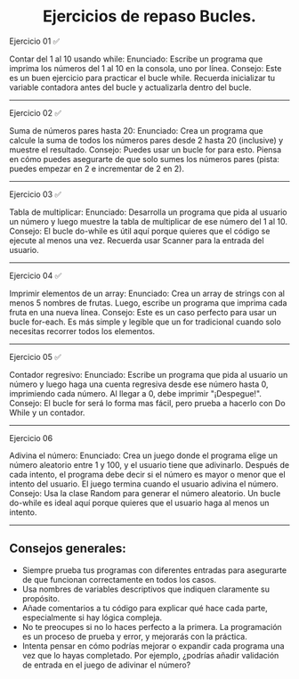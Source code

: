 <p align="cener" width="350">      
<h1 align="center" > Ejercicios de repaso Bucles.</h1>
</p>



Ejercicio 01 ✅

Contar del 1 al 10 usando while:
Enunciado: Escribe un programa que imprima los números del 1 al 10 en la consola, uno por línea.
Consejo: Este es un buen ejercicio para practicar el bucle while. Recuerda inicializar tu variable 
contadora antes del bucle y actualizarla dentro del bucle.

**************************************************************************************************************************************

Ejercicio 02 ✅ 

Suma de números pares hasta 20:
Enunciado: Crea un programa que calcule la suma de todos los números pares desde 2 hasta 20 (inclusive) y
muestre el resultado.
Consejo: Puedes usar un bucle for para esto. Piensa en cómo puedes asegurarte de que solo sumes los
números pares (pista: puedes empezar en 2 e incrementar de 2 en 2).

***************************************************************************************************************

Ejercicio 03 ✅

Tabla de multiplicar:
Enunciado: Desarrolla un programa que pida al usuario un número y luego muestre la tabla de multiplicar de
ese número del 1 al 10.
Consejo: El bucle do-while es útil aquí porque quieres que el código se ejecute al menos una vez. Recuerda
usar Scanner para la entrada del usuario.

***************************************************************************************************************

Ejercicio 04 ✅

Imprimir elementos de un array:
Enunciado: Crea un array de strings con al menos 5 nombres de frutas. Luego, escribe un programa que imprima
cada fruta en una nueva línea.
Consejo: Este es un caso perfecto para usar un bucle for-each. Es más simple y legible que un for tradicional
cuando solo necesitas recorrer todos los elementos.

***************************************************************************************************************

Ejercicio 05 ✅

Contador regresivo:
Enunciado: Escribe un programa que pida al usuario un número y luego haga una cuenta regresiva desde ese número
hasta 0, imprimiendo cada número. Al llegar a 0, debe imprimir "¡Despegue!".
Consejo: El bucle for será lo forma mas fácil, pero prueba a hacerlo con Do While y un contador.

***************************************************************************************************************

Ejercicio 06

Adivina el número:
Enunciado: Crea un juego donde el programa elige un número aleatorio entre 1 y 100, y el usuario tiene que
adivinarlo. Después de cada intento, el programa debe decir si el número es mayor o menor que el intento del usuario.
El juego termina cuando el usuario adivina el número.
Consejo: Usa la clase Random para generar el número aleatorio. Un bucle do-while es ideal aquí porque quieres que
el usuario haga al menos un intento.

***************************************************************************************************************

## Consejos generales:

- Siempre prueba tus programas con diferentes entradas para asegurarte de que funcionan correctamente en todos los casos.
- Usa nombres de variables descriptivos que indiquen claramente su propósito.
- Añade comentarios a tu código para explicar qué hace cada parte, especialmente si hay lógica compleja.
- No te preocupes si no lo haces perfecto a la primera. La programación es un proceso de prueba y error, y mejorarás
  con la práctica.
- Intenta pensar en cómo podrías mejorar o expandir cada programa una vez que lo hayas completado. Por ejemplo,
  ¿podrías añadir validación de entrada en el juego de adivinar el número?

